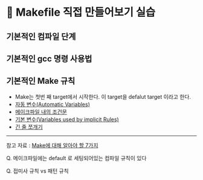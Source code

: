 # 🚀 Makefile 직접 만들어보기 실습

## 기본적인 컴파일 단계
## 기본적인 gcc 명령 사용법
## 기본적인 Make 규칙
- Make는 첫번 째 target에서 시작한다. 이 target을 defalut target 이라고 한다.
- [자동  변수(Automatic Variables)](https://www.gnu.org/software/make/manual/make.html#Automatic-Variables)
- [메이크파일 내의 조건문](https://www.gnu.org/software/make/manual/make.html#Conditional-Syntax)
- [기본  변수(Variables used by implicit Rules)](https://www.gnu.org/software/make/manual/make.html#Implicit-Variables)
- [긴 줄 쪼개기](https://www.gnu.org/software/make/manual/make.html#Splitting-Lines)
---

참고 자료 : [Make에 대해 알아야 할 7가지](https://www.mimul.com/blog/7-things-you-should-know-about-make/)

Q. 메이크파일에는 default 로 세팅되어있는 컴파일 규칙이 있다

Q. 접미사 규칙 vs 패턴 규칙
